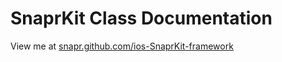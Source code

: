 # SnaprKit Class Documentation

View me at [snapr.github.com/ios-SnaprKit-framework](http://snapr.github.com/ios-SnaprKit-framework/)